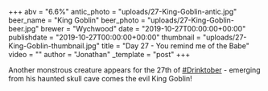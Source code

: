 +++
abv = "6.6%"
antic_photo = "uploads/27-King-Goblin-antic.jpg"
beer_name = "King Goblin"
beer_photo = "uploads/27-King-Goblin-beer.jpg"
brewer = "Wychwood"
date = "2019-10-27T00:00:00+00:00"
publishdate = "2019-10-27T00:00:00+00:00"
thumbnail = "uploads/27-King-Goblin-thumbnail.jpg"
title = "Day 27 - You remind me of the Babe"
video = ""
author = "Jonathan"
_template = "post"
+++

Another monstrous creature appears for the 27th of [#Drinktober](https://www.facebook.com/hashtag/drinktober?source=feed_text&epa=HASHTAG) - emerging from his haunted skull cave comes the evil King Goblin!
